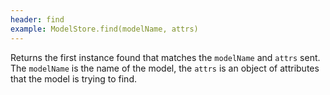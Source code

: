 ```yaml
---
header: find
example: ModelStore.find(modelName, attrs)
---
```


Returns the first instance found that matches the `modelName` and `attrs` sent.  The `modelName` is the name of the model, the `attrs` is an object of attributes that the model is trying to find.

